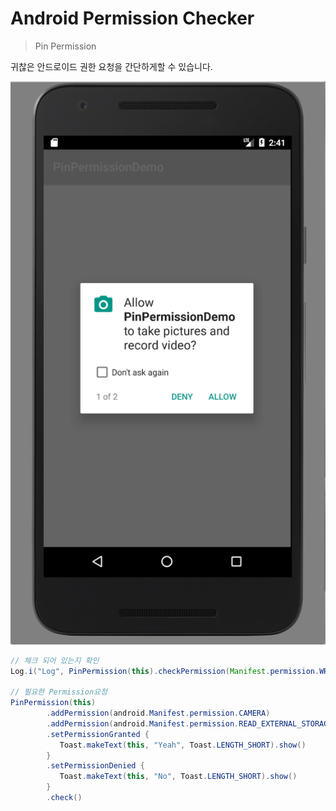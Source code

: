 # Android Permission Checker

> Pin Permission

귀찮은 안드로이드 권한 요청을 간단하게할 수 있습니다.

![](./assets/image1.png)

``` Java
// 체크 되어 있는지 확인
Log.i("Log", PinPermission(this).checkPermission(Manifest.permission.WRITE_CALENDAR).toString())

// 필요한 Permission요청
PinPermission(this)
        .addPermission(android.Manifest.permission.CAMERA)
        .addPermission(android.Manifest.permission.READ_EXTERNAL_STORAGE)
        .setPermissionGranted {
           Toast.makeText(this, "Yeah", Toast.LENGTH_SHORT).show()
        }
        .setPermissionDenied {
           Toast.makeText(this, "No", Toast.LENGTH_SHORT).show()
        }
        .check()
```
